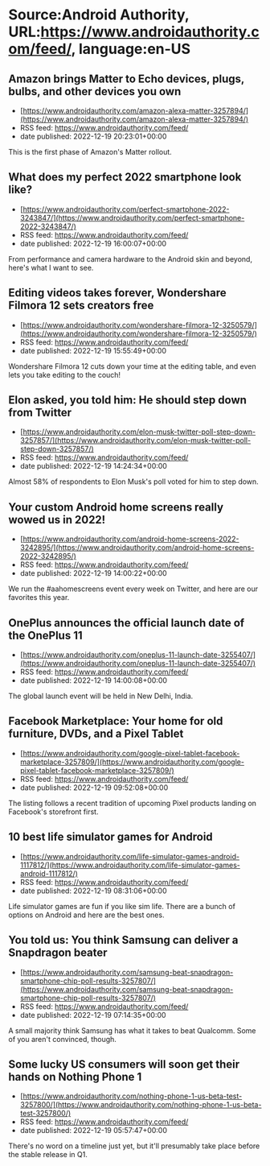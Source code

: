 # Source:Android Authority, URL:https://www.androidauthority.com/feed/, language:en-US

## Amazon brings Matter to Echo devices, plugs, bulbs, and other devices you own
 - [https://www.androidauthority.com/amazon-alexa-matter-3257894/](https://www.androidauthority.com/amazon-alexa-matter-3257894/)
 - RSS feed: https://www.androidauthority.com/feed/
 - date published: 2022-12-19 20:23:01+00:00

This is the first phase of Amazon's Matter rollout.

## What does my perfect 2022 smartphone look like?
 - [https://www.androidauthority.com/perfect-smartphone-2022-3243847/](https://www.androidauthority.com/perfect-smartphone-2022-3243847/)
 - RSS feed: https://www.androidauthority.com/feed/
 - date published: 2022-12-19 16:00:07+00:00

From performance and camera hardware to the Android skin and beyond, here's what I want to see.

## Editing videos takes forever, Wondershare Filmora 12 sets creators free
 - [https://www.androidauthority.com/wondershare-filmora-12-3250579/](https://www.androidauthority.com/wondershare-filmora-12-3250579/)
 - RSS feed: https://www.androidauthority.com/feed/
 - date published: 2022-12-19 15:55:49+00:00

Wondershare Filmora 12 cuts down your time at the editing table, and even lets you take editing to the couch!

## Elon asked, you told him: He should step down from Twitter
 - [https://www.androidauthority.com/elon-musk-twitter-poll-step-down-3257857/](https://www.androidauthority.com/elon-musk-twitter-poll-step-down-3257857/)
 - RSS feed: https://www.androidauthority.com/feed/
 - date published: 2022-12-19 14:24:34+00:00

Almost 58% of respondents to Elon Musk's poll voted for him to step down.

## Your custom Android home screens really wowed us in 2022!
 - [https://www.androidauthority.com/android-home-screens-2022-3242895/](https://www.androidauthority.com/android-home-screens-2022-3242895/)
 - RSS feed: https://www.androidauthority.com/feed/
 - date published: 2022-12-19 14:00:22+00:00

We run the #aahomescreens event every week on Twitter, and here are our favorites this year.

## OnePlus announces the official launch date of the OnePlus 11
 - [https://www.androidauthority.com/oneplus-11-launch-date-3255407/](https://www.androidauthority.com/oneplus-11-launch-date-3255407/)
 - RSS feed: https://www.androidauthority.com/feed/
 - date published: 2022-12-19 14:00:08+00:00

The global launch event will be held in New Delhi, India.

## Facebook Marketplace: Your home for old furniture, DVDs, and a Pixel Tablet
 - [https://www.androidauthority.com/google-pixel-tablet-facebook-marketplace-3257809/](https://www.androidauthority.com/google-pixel-tablet-facebook-marketplace-3257809/)
 - RSS feed: https://www.androidauthority.com/feed/
 - date published: 2022-12-19 09:52:08+00:00

The listing follows a recent tradition of upcoming Pixel products landing on Facebook's storefront first.

## 10 best life simulator games for Android
 - [https://www.androidauthority.com/life-simulator-games-android-1117812/](https://www.androidauthority.com/life-simulator-games-android-1117812/)
 - RSS feed: https://www.androidauthority.com/feed/
 - date published: 2022-12-19 08:31:06+00:00

Life simulator games are fun if you like sim life. There are a bunch of options on Android and here are the best ones.

## You told us: You think Samsung can deliver a Snapdragon beater
 - [https://www.androidauthority.com/samsung-beat-snapdragon-smartphone-chip-poll-results-3257807/](https://www.androidauthority.com/samsung-beat-snapdragon-smartphone-chip-poll-results-3257807/)
 - RSS feed: https://www.androidauthority.com/feed/
 - date published: 2022-12-19 07:14:35+00:00

A small majority think Samsung has what it takes to beat Qualcomm. Some of you aren't convinced, though.

## Some lucky US consumers will soon get their hands on Nothing Phone 1
 - [https://www.androidauthority.com/nothing-phone-1-us-beta-test-3257800/](https://www.androidauthority.com/nothing-phone-1-us-beta-test-3257800/)
 - RSS feed: https://www.androidauthority.com/feed/
 - date published: 2022-12-19 05:57:47+00:00

There's no word on a timeline just yet, but it'll presumably take place before the stable release in Q1.

